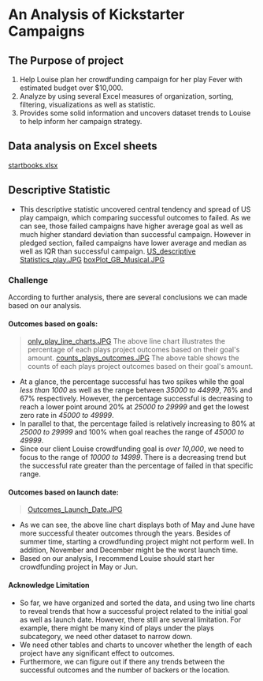 # An Analysis of Kickstarter Campaigns
## The Purpose of project
1. Help Louise plan her crowdfunding campaign for her play Fever with estimated budget over $10,000.
2. Analyze by using several Excel measures of organization, sorting, filtering, visualizations as well as statistic.
3. Provides some solid information and uncovers dataset trends to Louise to help inform her campaign strategy.
## Data analysis on Excel sheets
[startbooks.xlsx](/data-1-1-3-StarterBook.xlsx)
## Descriptive Statistic
* This descriptive statistic uncovered central tendency and spread of US play campaign, which comparing successful outcomes to failed. As we can see, those failed campaigns have higher average goal as well as much higher standard deviation than successful campaign. However in pledged section, failed campaigns have lower average and median as well as IQR than successful campaign. 
[US_descriptive Statistics_play.JPG](/US_descriptive%20Statistics_play.JPG)
[boxPlot_GB_Musical.JPG](/boxPlot_GB_Musical.JPG)

### Challenge
According to further analysis, there are several conclusions we can made based on our analysis.
#### Outcomes based on goals:
 >[only_play_line_charts.JPG](/only_play_line_charts.JPG)
 The above line chart illustrates the percentage of each plays project outcomes based on their goal's amount.
 [counts_plays_outcomes.JPG](/counts_plays_outcomes.JPG)
 The above table shows the counts of each plays project outcomes based on their goal's amount.

* At a glance, the percentage successful has two spikes while the goal *less than 1000* as well as the range between *35000 to 44999*, 76% and 67% respectively. However, the percentage successful is decreasing to reach a lower point around 20% at *25000 to 29999* and get the lowest zero rate in *45000 to 49999*.
* In parallel to that, the percentage failed is relatively increasing to 80% at *25000 to 29999* and 100% when goal reaches the range of *45000 to 49999*.
* Since our client Louise crowdfunding goal is *over 10,000*, we need to focus to the range of *10000 to 14999*. There is a decreasing trend but the successful rate greater than the percentage of failed in that specific range.

#### Outcomes based on launch date:
>[Outcomes_Launch_Date.JPG](/Outcomes_Launch_Date.JPG)
* As we can see, the above line chart displays both of May and June have more successful theater outcomes through the years. Besides of summer time, starting a crowdfunding project might not perform well. In addition, November and December might be the worst launch time.
* Based on our analysis, I recommend Louise should start her crowdfunding project in May or Jun.

#### Acknowledge Limitation
* So far, we have organized and sorted the data, and using two line charts to reveal trends that how a successful project related to the initial goal as well as launch date. However, there still are several limitation. For example, there might be many kind of plays under the plays subcategory, we need other dataset to narrow down.
* We need other tables and charts to uncover whether the length of each project have any significant effect to outcomes.
* Furthermore, we can figure out if there any trends between the successful outcomes and the number of backers or the location.

